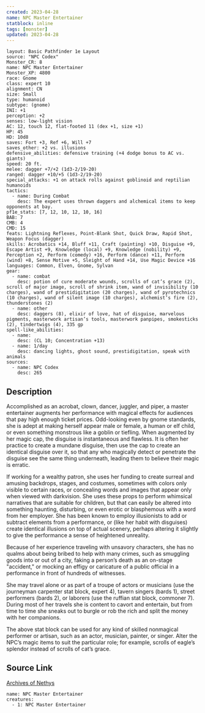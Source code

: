 ```yaml
---
created: 2023-04-28
name: NPC Master Entertainer
statblock: inline
tags: [monster]
updated: 2023-04-28
---
```

```statblock
layout: Basic Pathfinder 1e Layout
source: "NPC Codex"
Monster_CR: 8
name: NPC Master Entertainer
Monster_XP: 4800
race: Gnome
class: expert 10
alignment: CN
size: Small
type: humanoid
subtype: (gnome)
INI: +1
perception: +2
senses: low-light vision
AC: 12, touch 12, flat-footed 11 (dex +1, size +1)
HP: 45
HD: 10d8
saves: Fort +3, Ref +6, Will +7
saves_other: +2 vs. illusions
defensive_abilities: defensive training (+4 dodge bonus to AC vs. giants)
speed: 20 ft.
melee: dagger +7/+2 (1d3-2/19-20)
ranged: dagger +10/+5 (1d3-2/19-20)
special_attacks: +1 on attack rolls against goblinoid and reptilian humanoids
tactics:
  - name: During Combat
    desc: The expert uses thrown daggers and alchemical items to keep opponents at bay.
pf1e_stats: [7, 12, 10, 12, 10, 16]
BAB: 7
CMB: 4
CMD: 15
feats: Lightning Reflexes, Point-Blank Shot, Quick Draw, Rapid Shot, Weapon Focus (dagger)
skills: Acrobatics +14, Bluff +11, Craft (painting) +10, Disguise +9, Escape Artist +9, Knowledge (local) +9, Knowledge (nobility) +9, Perception +2, Perform (comedy) +16, Perform (dance) +11, Perform (wind) +8, Sense Motive +5, Sleight of Hand +14, Use Magic Device +16
languages: Common, Elven, Gnome, Sylvan
gear:
  - name: combat
    desc: potion of cure moderate wounds, scrolls of cat’s grace (2), scroll of major image, scroll of shrink item, wand of invisibility (10 charges), wand of prestidigitation (20 charges), wand of pyrotechnics (10 charges), wand of silent image (10 charges), alchemist’s fire (2), thunderstones (2)
  - name: other
    desc: daggers (8), elixir of love, hat of disguise, marvelous pigments, masterwork artisan’s tools, masterwork panpipes, smokesticks (2), tindertwigs (4), 335 gp
spell-like_abilities:
  - name:
    desc: (CL 10; Concentration +13)
  - name: 1/day
    desc: dancing lights, ghost sound, prestidigitation, speak with animals
sources:
  - name: NPC Codex
    desc: 265
```
## Description
Accomplished as an acrobat, clown, dancer, juggler, and piper, a master entertainer augments her performance with magical effects for audiences that pay high enough ticket prices. Odd-looking even by gnome standards, she is adept at making herself appear male or female, a human or elf child, or even something monstrous like a goblin or tiefling. When augmented by her magic cap, the disguise is instantaneous and flawless. It is often her practice to create a mundane disguise, then use the cap to create an identical disguise over it, so that any who magically detect or penetrate the disguise see the same thing underneath, leading them to believe their magic is erratic.

If working for a wealthy patron, she uses her funding to create surreal and amusing backdrops, stages, and costumes, sometimes with colors only visible to certain races, or concealing words and images that appear only when viewed with darkvision. She uses these props to perform whimsical narratives that are suitable for children, but that can easily be altered into something haunting, disturbing, or even erotic or blasphemous with a word from her employer. She has been known to employ illusionists to add or subtract elements from a performance, or (like her habit with disguises) create identical illusions on top of actual scenery, perhaps altering it slightly to give the performance a sense of heightened unreality.

Because of her experience traveling with unsavory characters, she has no qualms about being bribed to help with many crimes, such as smuggling goods into or out of a city, faking a person’s death as an on-stage "accident," or mocking an effigy or caricature of a public official in a performance in front of hundreds of witnesses.

She may travel alone or as part of a troupe of actors or musicians (use the journeyman carpenter stat block, expert 4), tavern singers (bards 1), street performers (bards 2), or laborers (use the ruffian stat block, commoner 7). During most of her travels she is content to cavort and entertain, but from time to time she sneaks out to burgle or rob the rich and split the money with her companions.

The above stat block can be used for any kind of skilled nonmagical performer or artisan, such as an actor, musician, painter, or singer. Alter the NPC’s magic items to suit the particular role; for example, scrolls of eagle’s splendor instead of scrolls of cat’s grace.
## Source Link
[Archives of Nethys](https://aonprd.com/NPCDisplay.aspx?ItemName=Master%20Entertainer)
```encounter-table
name: NPC Master Entertainer
creatures:
  - 1: NPC Master Entertainer
```
